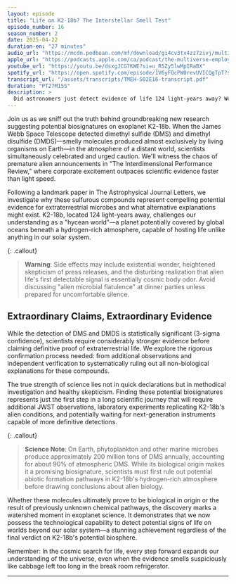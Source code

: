 ```yaml
---
layout: episode
title: "Life on K2-18b? The Interstellar Smell Test"
episode_number: 16
season_number: 2
date: 2025-04-22
duration-en: "27 minutes"
audio_url: "https://mcdn.podbean.com/mf/download/gi4cv3tx4zz7zivj/multiverse-employee-handbook-s02e16-life-on-k2-18b.mp3"
apple_url: "https://podcasts.apple.com/ca/podcast/the-multiverse-employee-handbook/id1764134739?i=1000704217983"
youtube_url: "https://youtu.be/dsxgJCG7KWE?si=u_R5Zy5lwMpIRaBX"
spotify_url: "https://open.spotify.com/episode/1V6yFQcPW0revUVICQgTpT?si=Y9oe_we2Q4SVlpV-PW70tg"
transcript_url: "/assets/transcripts/TMEH-S02E16-transcript.pdf"
duration: "PT27M15S"
description: >
  Did astronomers just detect evidence of life 124 light-years away? We explore the recent JWST discovery of potential biological molecules on exoplanet K2-18b and why finding alien microbes might smell worse than your office refrigerator.
---
```


Join us as we sniff out the truth behind groundbreaking new research suggesting potential biosignatures on exoplanet K2-18b. When the James Webb Space Telescope detected dimethyl sulfide (DMS) and dimethyl disulfide (DMDS)—smelly molecules produced almost exclusively by living organisms on Earth—in the atmosphere of a distant world, scientists simultaneously celebrated and urged caution. We'll witness the chaos of premature alien announcements in "The Interdimensional Performance Review," where corporate excitement outpaces scientific evidence faster than light speed.

Following a landmark paper in The Astrophysical Journal Letters, we investigate why these sulfurous compounds represent compelling potential evidence for extraterrestrial microbes and what alternative explanations might exist. K2-18b, located 124 light-years away, challenges our understanding as a "hycean world"—a planet potentially covered by global oceans beneath a hydrogen-rich atmosphere, capable of hosting life unlike anything in our solar system.

{: .callout}
> **Warning**: Side effects may include existential wonder, heightened skepticism of press releases, and the disturbing realization that alien life's first detectable signal is essentially cosmic body odor. Avoid discussing "alien microbial flatulence" at dinner parties unless prepared for uncomfortable silence.

## Extraordinary Claims, Extraordinary Evidence
While the detection of DMS and DMDS is statistically significant (3-sigma confidence), scientists require considerably stronger evidence before claiming definitive proof of extraterrestrial life. We explore the rigorous confirmation process needed: from additional observations and independent verification to systematically ruling out all non-biological explanations for these compounds.

The true strength of science lies not in quick declarations but in methodical investigation and healthy skepticism. Finding these potential biosignatures represents just the first step in a long scientific journey that will require additional JWST observations, laboratory experiments replicating K2-18b's alien conditions, and potentially waiting for next-generation instruments capable of more definitive detections.

{: .callout}
> **Science Note**: On Earth, phytoplankton and other marine microbes produce approximately 200 million tons of DMS annually, accounting for about 90% of atmospheric DMS. While its biological origin makes it a promising biosignature, scientists must first rule out potential abiotic formation pathways in K2-18b's hydrogen-rich atmosphere before drawing conclusions about alien biology.

Whether these molecules ultimately prove to be biological in origin or the result of previously unknown chemical pathways, the discovery marks a watershed moment in exoplanet science. It demonstrates that we now possess the technological capability to detect potential signs of life on worlds beyond our solar system—a stunning achievement regardless of the final verdict on K2-18b's potential biosphere.

Remember: In the cosmic search for life, every step forward expands our understanding of the universe, even when the evidence smells suspiciously like cabbage left too long in the break room refrigerator.

---
```
